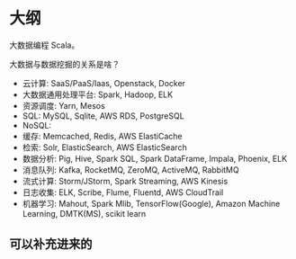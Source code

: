 # 大纲

大数据编程 Scala。




大数据与数据挖掘的关系是啥？


- 云计算: SaaS/PaaS/Iaas, Openstack, Docker
- 大数据通用处理平台: Spark, Hadoop, ELK
- 资源调度: Yarn, Mesos
- SQL: MySQL, Sqlite, AWS RDS, PostgreSQL
- NoSQL: 
- 缓存: Memcached, Redis, AWS ElastiCache
- 检索: Solr, ElasticSearch, AWS ElasticSearch
- 数据分析: Pig, Hive, Spark SQL, Spark DataFrame, Impala, Phoenix, ELK
- 消息队列: Kafka, RocketMQ, ZeroMQ, ActiveMQ, RabbitMQ
- 流式计算: Storm/JStorm, Spark Streaming, AWS Kinesis
- 日志收集: ELK, Scribe, Flume, Fluentd, AWS CloudTrail
- 机器学习: Mahout, Spark Mlib, TensorFlow(Google), Amazon Machine Learning, DMTK(MS), scikit learn



## 可以补充进来的


